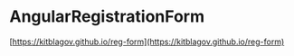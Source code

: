 # AngularRegistrationForm

[https://kitblagov.github.io/reg-form](https://kitblagov.github.io/reg-form)
